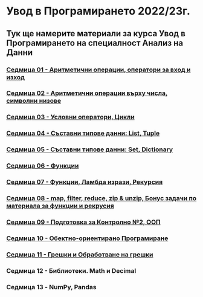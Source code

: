 # Увод в Програмирането 2022/23г.

## Тук ще намерите материали за курса Увод в Програмирането на специалност Анализ на Данни 

### [Седмица 01 - Аритметични операции, оператори за вход и изход](https://github.com/Kaisiq/UP-Students/blob/main/week1/week01_code.py)
### [Седмица 02 - Аритметични операции върху числа, символни низове](https://github.com/Kaisiq/UP-Students/tree/main/week02)
### [Седмица 03 - Условни оператори, Цикли](https://github.com/Kaisiq/UP-Students/tree/main/week03)
### [Седмица 04 - Съставни типове данни: List, Tuple](https://github.com/Kaisiq/UP-Students/tree/main/week04)
### [Седмица 05 - Съставни типове данни: Set, Dictionary](https://github.com/Kaisiq/UP-Students/tree/main/week05)
### [Седмица 06 - Функции](https://github.com/Kaisiq/UP-Students/tree/main/week06)
### [Седмица 07 - Функции, Ламбда изрази, Рекурсия](https://github.com/Kaisiq/UP-Students/tree/main/week07)
### [Седмица 08 - map, filter, reduce, zip & unzip, Бонус задачи по материала за функции и рекрусия](https://github.com/Kaisiq/UP-Students/tree/main/week08)
### [Седмица 09 - Подготовка за Контролно №2, ООП](https://github.com/Kaisiq/UP-Students/tree/main/week09)
### [Седмица 10 - Обектно-ориентирано Програмиране](https://github.com/Kaisiq/UP-Students/tree/main/week10)
### [Седмица 11 - Грешки и Обработване на грешки](https://github.com/Kaisiq/UP-Students/tree/main/week11)
### Седмица 12 - Библиотеки. Math и Decimal
### Седмица 13 - NumPy, Pandas